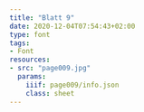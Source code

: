 ```yaml
---
title: "Blatt 9"
date: 2020-12-04T07:54:43+02:00
type: font
tags:
- Font
resources:
- src: "page009.jpg"
  params:
    iiif: page009/info.json
    class: sheet
---
```

